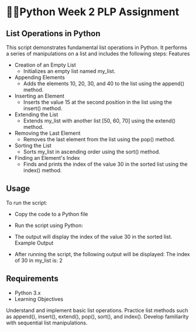 # 🔗🚀Python Week 2 PLP Assignment
## List Operations in Python
This script demonstrates fundamental list operations in Python. It performs a series of manipulations on a list and includes the following steps:
Features
- Creation of an Empty List
  * Initializes an empty list named my_list.
- Appending Elements
  * Adds the elements 10, 20, 30, and 40 to the list using the append() method.
- Inserting an Element
  * Inserts the value 15 at the second position in the list using the insert() method.
- Extending the List
  * Extends my_list with another list [50, 60, 70] using the extend() method.
- Removing the Last Element
  * Removes the last element from the list using the pop() method.
- Sorting the List
  * Sorts my_list in ascending order using the sort() method.
- Finding an Element's Index
  * Finds and prints the index of the value 30 in the sorted list using the index() method.

## Usage
To run the script:
- Copy the code to a Python file
- Run the script using Python:
  
- The output will display the index of the value 30 in the sorted list.
Example Output
- After running the script, the following output will be displayed:
The index of 30 in my_list is: 2
## Requirements
- Python 3.x
- Learning Objectives

Understand and implement basic list operations.
Practice list methods such as append(), insert(), extend(), pop(), sort(), and index().
Develop familiarity with sequential list manipulations.
